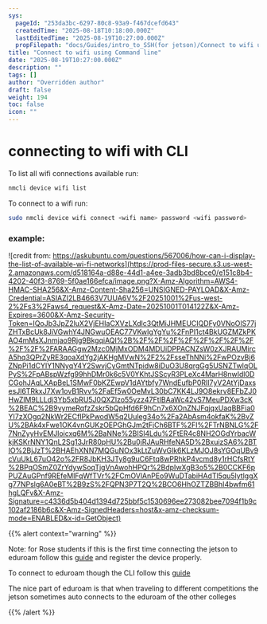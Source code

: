 ```yaml
---
sys:
  pageId: "253da3bc-6297-80c8-93a9-f467dcefd643"
  createdTime: "2025-08-18T10:18:00.000Z"
  lastEditedTime: "2025-08-19T10:27:00.000Z"
  propFilepath: "docs/Guides/intro_to_SSH(for jetson)/Connect to wifi using Command line.md"
title: "Connect to wifi using Command line"
date: "2025-08-19T10:27:00.000Z"
description: ""
tags: []
author: "Overridden author"
draft: false
weight: 194
toc: false
icon: ""
---
```


# connecting to wifi with CLI

To list all wifi connections available run:

```bash
nmcli device wifi list
```

To connect to a wifi run:

```bash
sudo nmcli device wifi connect <wifi name> password <wifi password>
```

### example:

![credit from: https://askubuntu.com/questions/567006/how-can-i-display-the-list-of-available-wi-fi-networks](https://prod-files-secure.s3.us-west-2.amazonaws.com/d518164a-d88e-44d1-a4ee-3adb3bd8bce0/e151c8b4-4202-40f3-8769-5f0ae166efca/image.png?X-Amz-Algorithm=AWS4-HMAC-SHA256&X-Amz-Content-Sha256=UNSIGNED-PAYLOAD&X-Amz-Credential=ASIAZI2LB4663V7UUA6V%2F20251001%2Fus-west-2%2Fs3%2Faws4_request&X-Amz-Date=20251001T014122Z&X-Amz-Expires=3600&X-Amz-Security-Token=IQoJb3JpZ2luX2VjEHIaCXVzLXdlc3QtMiJHMEUCIQDFy0VNoOlS77jZHTxBcUk8JiVGwhY4JNGwuOEAC77VKwIgYgYu%2FnPI1ct4BkUGZMZkPKAO4mMsXJnmjao9Rjg9BkgqiAQI%2B%2F%2F%2F%2F%2F%2F%2F%2F%2F%2F%2FARAAGgw2Mzc0MjMxODM4MDUiDPPACNZsW0zXJRAUMircA5hq3QPrZyRE3qoaXdYg2jAKHgMVwN%2F2%2FsseThNNi%2FwPOzvBj6ZNpPi1dCYIY1NNyqY4Y2SwvjCyGmtNTpidw8iDuO3U8qrgGg5USNZTwlqOLPyS%2FpABspWzfg99hhDMr0k6c5V0YKhtJSScyR3PLeXc4MarH8nwIdl0DCGohJAqLXApBeL1SMwF0bKZEwpV1dAYtbfy7WndEufbP0RlI7yV2AtYjDaxsesJl6TRkxJ7Xw1ovB1Rvv%2FaEf5w0OeMvL30bC7KK4LJ9O8ekrv8EFbZJ0HwZlM9LLLdj3Yb5xbRU5J0QXZlzo55yzz47FtIBAaWc42vS7MeuPDXw3cK%2BEAC%2B9vymeRqfzZskr5bQpHfd6F9hCn7x6XOnZNJFqjqxUaqBBFia0YI7zXOgq2NkWr2ECfIPkPwodW5q2Uuleg34o%2Fa2AbAsm4okfaK%2BvZU%2BAk4xFwe1OK4vnGUKzOEPGhGJm2tFjCh6BTF%2FI%2FTrNBNLG%2F7NnZyyHvEMJloicxq6M%2BaNNe%2BISl4Ldu%2FtER4c8NH2OGdYrbacWkjKSKrNNY1QnL2Sg13JrR80pHU%2Bu0jRJAuRHfeNA5D%2BxuizSA6%2BTIO%2BjJzT%2BHAEhXNN7MQGuNOx3kLtZuWvGlk6KLzMJOJ8sYGOqUBv9cVuUkL67uO42o%2FR8JbKH3JTy8g9uC6Ftq8wPRhkP4vcmd8y1rHCfsRtY%2BPqOSmZ0ZrYdywSoqTjgVnAwohHPQr%2BdpIwXgB3o5%2B0CCKF6pPUZAuGPnf9REfeMlFqWfTVr%2FCmOVlAnPEo9WuDTabiHAdTl5qu5lytlggXg77NPslg6A0eBT%2B9zS%2FQPN3P7T2Q%2BCO6HhOZTZBBhI4bwfm61hgLQFv&X-Amz-Signature=c4336d5b404d1394d725bbf5c1530696ee273082bee7094f1b9c102af2186b6c&X-Amz-SignedHeaders=host&x-amz-checksum-mode=ENABLED&x-id=GetObject)

{{% alert context="warning" %}}

Note: for Rose students if this is the first time connecting the jetson to eduroam follow this [guide](https://rose-hulman.microsoftcrmportals.com/knowledgebase/article/KA-01010/en-us) and register the device properly.

To connect to eduroam though the CLI follow this [guide](https://wiki.ritlug.com/eduroam/nmcli.html)

The nice part of eduroam is that when traveling to different competitions the jetson sometimes auto connects to the eduroam of the other colleges

{{% /alert %}}

